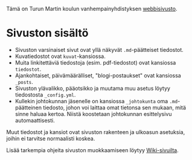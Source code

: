 Tämä on Turun Martin koulun vanhempainyhdistyksen [webbisivusto](https://martinvanhis.github.io).

# Sivuston sisältö

- Sivuston varsinaiset sivut ovat yllä näkyvät `.md`-päätteiset tiedostot.
- Kuvatiedostot ovat `kuvat`-kansiossa.
- Muita linkitettäviä tiedostoja (esim. pdf-tiedostot) ovat kansiossa `tiedostot`.
- Ajankohtaiset, päivämäärälliset, "blogi-postaukset" ovat kansiossa `_posts`.
- Sivuston ylävalikko, pääotsikko ja muutama muu asetus löytyy tiedostosta `_config.yml`.
- Kullekin johtokunnan jäsenelle on kansiossa `_johtokunta` oma `.md`-päätteinen
  tiedosto, johon voi laittaa omat tietonsa sen mukaan, mitä sinne haluaa kertoa.
  Niistä koostetaan johtokunnan esittelysivu automaattisesti.

Muut tiedostot ja kansiot ovat sivuston rakenteen ja ulkoasun asetuksia, joihin
ei tarvitse normaalisti koskea.

Lisää tarkempia ohjeita sivuston muokkaamiseen löytyy [Wiki-sivuilta](https://github.com/Martinvanhis/martinvanhis.github.io/wiki).
